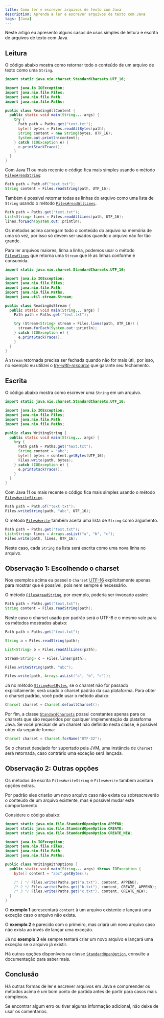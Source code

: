 ```yaml
---
title: Como ler e escrever arquivos de texto com Java
description: Aprenda a ler e escrever arquivos de texto com Java
tags: [Java]
---
```


Neste artigo eu apresento alguns casos de usos simples de leitura e escrita de arquivos de texto com Java.

## Leitura

O código abaixo mostra como retornar todo o conteúdo de um arquivo de texto como uma `String`.

```java
import static java.nio.charset.StandardCharsets.UTF_16;

import java.io.IOException;
import java.nio.file.Files;
import java.nio.file.Path;
import java.nio.file.Paths;

public class ReadingAllContent {
  public static void main(String... args) {
    try {
      Path path = Paths.get("text.txt");
      byte[] bytes = Files.readAllBytes(path);
      String content = new String(bytes, UTF_16);
      System.out.println(content);
    } catch (IOException e) {
      e.printStackTrace();
    }
  }
}
```

Com Java 11 ou mais recente o código fica mais simples usando o método [`Files#readString`][readstring]:

```java
Path path = Path.of("text.txt");
String content = Files.readString(path, UTF_16);
```

Também é possível retornar todas as linhas do arquivo como uma lista de `String` usando o método [`Files#readAllLines`][readalllines].

```java
Path path = Paths.get("text.txt");
List<String> lines = Files.readAllLines(path, UTF_16);
lines.forEach(System.out::println);
```

Os métodos acima carregam todo o conteúdo do arquivo na memória de uma só vez, por isso só devem ser usados quando o arquivo não for tão grande.

Para ler arquivos maiores, linha a linha, podemos usar o método [`Files#lines`][lines] que retorna uma `Stream` que lê as linhas conforme é consumida.

```java
import static java.nio.charset.StandardCharsets.UTF_16;

import java.io.IOException;
import java.nio.file.Files;
import java.nio.file.Path;
import java.nio.file.Paths;
import java.util.stream.Stream;

public class ReadingAsStream {
  public static void main(String... args) {
    Path path = Paths.get("text.txt");

    try (Stream<String> stream = Files.lines(path, UTF_16)) {
      stream.forEach(System.out::println);
    } catch (IOException e) {
      e.printStackTrace();
    }
  }
}
```

A `Stream` retornada precisa ser fechada quando não for mais útil, por isso, no exemplo eu utilizei o [_try-with-resource_][try] que garante seu fechamento.

## Escrita

O código abaixo mostra como escrever uma `String` em um arquivo.

```java
import static java.nio.charset.StandardCharsets.UTF_16;

import java.io.IOException;
import java.nio.file.Files;
import java.nio.file.Path;
import java.nio.file.Paths;

public class WritingString {
  public static void main(String... args) {
    try {
      Path path = Paths.get("text.txt");
      String content = "abc";
      byte[] bytes = content.getBytes(UTF_16);
      Files.write(path, bytes);
    } catch (IOException e) {
      e.printStackTrace();
    }
  }
}
```

Com Java 11 ou mais recente o código fica mais simples usando o método [`Files#writeString`][writestring].

```java
Path path = Path.of("text.txt");
Files.writeString(path, "abc", UTF_16);
```

O método [`Files#write`][write-list] também aceita uma lista de `String` como argumento.

```java
Path path = Paths.get("text.txt");
List<String> lines = Arrays.asList("a", "b", "c");
Files.write(path, lines, UTF_16);
```

Neste caso, cada `String` da lista será escrita como uma nova linha no arquivo.

## Observação 1: Escolhendo o charset

Nos exemplos acima eu passei o `Charset` [UTF-16][utf16] explicitamente apenas para mostrar que é possível, pois nem sempre é necessário.

O método [`Files#readString`][readstring], por exemplo, poderia ser invocado assim:

```java
Path path = Paths.get("text.txt");
String content = Files.readString(path);
```

Neste caso o charset usado por padrão será o UTF-8 e o mesmo vale para os métodos mostrados abaixo:

```java
Path path = Paths.get("text.txt");

String a = Files.readString(path);

List<String> b = Files.readAllLines(path);

Stream<String> c = Files.lines(path);

Files.writeString(path, "abc");

Files.write(path, Arrays.asList("a", "b", "c"));
```

Já no método [`String#getBytes`][getbytes], se o charset não for passado explicitamente, será usado o charset padrão da sua plataforma. Para obter o charset padrão, você pode usar o método abaixo:

```java
Charset charset = Charset.defaultCharset();
```

Por fim, a classe [`StandardCharsets`][standardcharsets] possui constantes apenas para os charsets que são requeridos por qualquer implementação da plataforma Java. Se você precisar de um charset não definido nesta classe, é possível obter da seguinte forma:

```java
Charset charset = Charset.forName("UTF-32");
```

Se o charset desejado for suportado pela JVM, uma instância de `Charset` será retornada, caso contrário uma exceção será lançada.

## Observação 2: Outras opções

Os métodos de escrita `Files#writeString` e `Files#write` também aceitam opções extras.

Por padrão eles criarão um novo arquivo caso não exista ou sobrescreverão o conteúdo de um arquivo existente, mas é possível mudar este comportamento.

Considere o código abaixo:

```java
import static java.nio.file.StandardOpenOption.APPEND;
import static java.nio.file.StandardOpenOption.CREATE;
import static java.nio.file.StandardOpenOption.CREATE_NEW;

import java.io.IOException;
import java.nio.file.Files;
import java.nio.file.Path;
import java.nio.file.Paths;

public class WritingWithOptions {
  public static void main(String... args) throws IOException {
    byte[] content = "abc".getBytes();

    /* 1 */ Files.write(Paths.get("a.txt"), content, APPEND);
    /* 2 */ Files.write(Paths.get("b.txt"), content, CREATE, APPEND);
    /* 3 */ Files.write(Paths.get("c.txt"), content, CREATE_NEW);
  }
}
```

O **exemplo 1** acrescentará `content` à um arquivo existente e lançará uma exceção caso o arquivo não exista.

O **exemplo 2** é parecido com o primeiro, mas criará um novo arquivo caso não exista ao invés de lançar uma exceção.

Já no **exemplo 3** ele sempre tentará criar um novo arquivo e lançará uma exceção se o arquivo já existir.

Há outras opções disponíveis na classe [`StandardOpenOption`][standardopenoption], consulte a documentação para saber mais.

## Conclusão

Há outras formas de ler e escrever arquivos em Java e compreender os métodos acima é um bom ponto de partida antes de partir para casos mais complexos.

Se encontrar algum erro ou tiver alguma informação adicional, não deixe de usar os comentários.

[try]: https://docs.oracle.com/javase/tutorial/essential/exceptions/tryResourceClose.html
[lines]: https://docs.oracle.com/en/java/javase/16/docs/api/java.base/java/nio/file/Files.html#lines(java.nio.file.Path,java.nio.charset.Charset)
[utf16]: https://docs.oracle.com/en/java/javase/16/docs/api/java.base/java/nio/charset/StandardCharsets.html#UTF_16
[standardopenoption]: https://docs.oracle.com/en/java/javase/16/docs/api/java.base/java/nio/file/StandardOpenOption.html

[write-bytes]: https://docs.oracle.com/en/java/javase/16/docs/api/java.base/java/nio/file/Files.html#write(java.nio.file.Path,byte[],java.nio.file.OpenOption...)
[write-list]: https://docs.oracle.com/en/java/javase/16/docs/api/java.base/java/nio/file/Files.html#write(java.nio.file.Path,java.lang.Iterable,java.nio.charset.Charset,java.nio.file.OpenOption...)
[writestring]: https://docs.oracle.com/en/java/javase/16/docs/api/java.base/java/nio/file/Files.html#writeString(java.nio.file.Path,java.lang.CharSequence,java.nio.charset.Charset,java.nio.file.OpenOption...)
[readstring]: https://docs.oracle.com/en/java/javase/16/docs/api/java.base/java/nio/file/Files.html#readString(java.nio.file.Path,java.nio.charset.Charset)
[readalllines]: https://docs.oracle.com/en/java/javase/16/docs/api/java.base/java/nio/file/Files.html#readAllLines(java.nio.file.Path)
[readallbytes]: https://docs.oracle.com/en/java/javase/16/docs/api/java.base/java/nio/file/Files.html#readAllBytes(java.nio.file.Path)
[getbytes]: https://docs.oracle.com/en/java/javase/16/docs/api/java.base/java/lang/String.html#getBytes()
[standardcharsets]: https://docs.oracle.com/en/java/javase/16/docs/api/java.base/java/nio/charset/StandardCharsets.html
